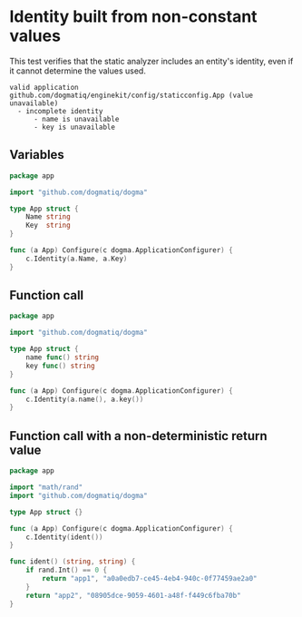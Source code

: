 # Identity built from non-constant values

This test verifies that the static analyzer includes an entity's identity, even
if it cannot determine the values used.

```au:output au:group=matrix
valid application github.com/dogmatiq/enginekit/config/staticconfig.App (value unavailable)
  - incomplete identity
      - name is unavailable
      - key is unavailable
```

## Variables

```go au:input au:group=matrix
package app

import "github.com/dogmatiq/dogma"

type App struct {
	Name string
	Key  string
}

func (a App) Configure(c dogma.ApplicationConfigurer) {
	c.Identity(a.Name, a.Key)
}
```

## Function call

```go au:input au:group=matrix
package app

import "github.com/dogmatiq/dogma"

type App struct {
    name func() string
	key func() string
}

func (a App) Configure(c dogma.ApplicationConfigurer) {
    c.Identity(a.name(), a.key())
}
```

## Function call with a non-deterministic return value

```go au:input au:group=matrix
package app

import "math/rand"
import "github.com/dogmatiq/dogma"

type App struct {}

func (a App) Configure(c dogma.ApplicationConfigurer) {
    c.Identity(ident())
}

func ident() (string, string) {
	if rand.Int() == 0 {
		return "app1", "a0a0edb7-ce45-4eb4-940c-0f77459ae2a0"
	}
	return "app2", "08905dce-9059-4601-a48f-f449c6fba70b"
}
```
